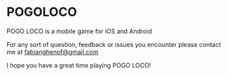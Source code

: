 # POGOLOCO
POGO LOCO is a mobile game for iOS and Android

For any sort of question, feedback or issues you encounter please contact me at fabianghenof@gmail.com

I hope you have a great time playing POGO LOCO!
